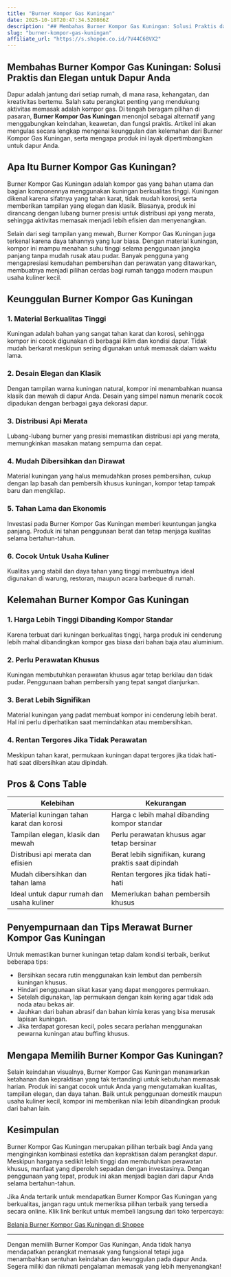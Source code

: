 ```yaml
---
title: "Burner Kompor Gas Kuningan"
date: 2025-10-18T20:47:34.520866Z
description: "## Membahas Burner Kompor Gas Kuningan: Solusi Praktis dan Elegan untuk Dapur Anda..."
slug: "burner-kompor-gas-kuningan"
affiliate_url: "https://s.shopee.co.id/7V44C68VX2"
---
```

## Membahas Burner Kompor Gas Kuningan: Solusi Praktis dan Elegan untuk Dapur Anda

Dapur adalah jantung dari setiap rumah, di mana rasa, kehangatan, dan kreativitas bertemu. Salah satu perangkat penting yang mendukung aktivitas memasak adalah kompor gas. Di tengah beragam pilihan di pasaran, **Burner Kompor Gas Kuningan** menonjol sebagai alternatif yang menggabungkan keindahan, keawetan, dan fungsi praktis. Artikel ini akan mengulas secara lengkap mengenai keunggulan dan kelemahan dari Burner Kompor Gas Kuningan, serta mengapa produk ini layak dipertimbangkan untuk dapur Anda.

## Apa Itu Burner Kompor Gas Kuningan?

Burner Kompor Gas Kuningan adalah kompor gas yang bahan utama dan bagian komponennya menggunakan kuningan berkualitas tinggi. Kuningan dikenal karena sifatnya yang tahan karat, tidak mudah korosi, serta memberikan tampilan yang elegan dan klasik. Biasanya, produk ini dirancang dengan lubang burner presisi untuk distribusi api yang merata, sehingga aktivitas memasak menjadi lebih efisien dan menyenangkan.

Selain dari segi tampilan yang mewah, Burner Kompor Gas Kuningan juga terkenal karena daya tahannya yang luar biasa. Dengan material kuningan, kompor ini mampu menahan suhu tinggi selama penggunaan jangka panjang tanpa mudah rusak atau pudar. Banyak pengguna yang mengapresiasi kemudahan pembersihan dan perawatan yang ditawarkan, membuatnya menjadi pilihan cerdas bagi rumah tangga modern maupun usaha kuliner kecil.

## Keunggulan Burner Kompor Gas Kuningan

### 1. Material Berkualitas Tinggi

Kuningan adalah bahan yang sangat tahan karat dan korosi, sehingga kompor ini cocok digunakan di berbagai iklim dan kondisi dapur. Tidak mudah berkarat meskipun sering digunakan untuk memasak dalam waktu lama.

### 2. Desain Elegan dan Klasik

Dengan tampilan warna kuningan natural, kompor ini menambahkan nuansa klasik dan mewah di dapur Anda. Desain yang simpel namun menarik cocok dipadukan dengan berbagai gaya dekorasi dapur.

### 3. Distribusi Api Merata

Lubang-lubang burner yang presisi memastikan distribusi api yang merata, memungkinkan masakan matang sempurna dan cepat.

### 4. Mudah Dibersihkan dan Dirawat

Material kuningan yang halus memudahkan proses pembersihan, cukup dengan lap basah dan pembersih khusus kuningan, kompor tetap tampak baru dan mengkilap.

### 5. Tahan Lama dan Ekonomis

Investasi pada Burner Kompor Gas Kuningan memberi keuntungan jangka panjang. Produk ini tahan penggunaan berat dan tetap menjaga kualitas selama bertahun-tahun.

### 6. Cocok Untuk Usaha Kuliner

Kualitas yang stabil dan daya tahan yang tinggi membuatnya ideal digunakan di warung, restoran, maupun acara barbeque di rumah.

## Kelemahan Burner Kompor Gas Kuningan

### 1. Harga Lebih Tinggi Dibanding Kompor Standar

Karena terbuat dari kuningan berkualitas tinggi, harga produk ini cenderung lebih mahal dibandingkan kompor gas biasa dari bahan baja atau aluminium.

### 2. Perlu Perawatan Khusus

Kuningan membutuhkan perawatan khusus agar tetap berkilau dan tidak pudar. Penggunaan bahan pembersih yang tepat sangat dianjurkan.

### 3. Berat Lebih Signifikan

Material kuningan yang padat membuat kompor ini cenderung lebih berat. Hal ini perlu diperhatikan saat memindahkan atau membersihkan.

### 4. Rentan Tergores Jika Tidak Perawatan

Meskipun tahan karat, permukaan kuningan dapat tergores jika tidak hati-hati saat dibersihkan atau dipindah.

## Pros & Cons Table

| Kelebihan                             | Kekurangan                                   |
|---------------------------------------|----------------------------------------------|
| Material kuningan tahan karat dan korosi | Harga c lebih mahal dibanding kompor standar |
| Tampilan elegan, klasik dan mewah    | Perlu perawatan khusus agar tetap bersinar |
| Distribusi api merata dan efisien    | Berat lebih signifikan, kurang praktis saat dipindah |
| Mudah dibersihkan dan tahan lama   | Rentan tergores jika tidak hati-hati       |
| Ideal untuk dapur rumah dan usaha kuliner | Memerlukan bahan pembersih khusus        |

## Penyempurnaan dan Tips Merawat Burner Kompor Gas Kuningan

Untuk memastikan burner kuningan tetap dalam kondisi terbaik, berikut beberapa tips:

- Bersihkan secara rutin menggunakan kain lembut dan pembersih kuningan khusus.
- Hindari penggunaan sikat kasar yang dapat menggores permukaan.
- Setelah digunakan, lap permukaan dengan kain kering agar tidak ada noda atau bekas air.
- Jauhkan dari bahan abrasif dan bahan kimia keras yang bisa merusak lapisan kuningan.
- Jika terdapat goresan kecil, poles secara perlahan menggunakan pewarna kuningan atau buffing khusus.

## Mengapa Memilih Burner Kompor Gas Kuningan?

Selain keindahan visualnya, Burner Kompor Gas Kuningan menawarkan ketahanan dan kepraktisan yang tak tertandingi untuk kebutuhan memasak harian. Produk ini sangat cocok untuk Anda yang mengutamakan kualitas, tampilan elegan, dan daya tahan. Baik untuk penggunaan domestik maupun usaha kuliner kecil, kompor ini memberikan nilai lebih dibandingkan produk dari bahan lain.

## Kesimpulan

Burner Kompor Gas Kuningan merupakan pilihan terbaik bagi Anda yang menginginkan kombinasi estetika dan kepraktisan dalam perangkat dapur. Meskipun harganya sedikit lebih tinggi dan membutuhkan perawatan khusus, manfaat yang diperoleh sepadan dengan investasinya. Dengan penggunaan yang tepat, produk ini akan menjadi bagian dari dapur Anda selama bertahun-tahun.

Jika Anda tertarik untuk mendapatkan Burner Kompor Gas Kuningan yang berkualitas, jangan ragu untuk memeriksa pilihan terbaik yang tersedia secara online. Klik link berikut untuk membeli langsung dari toko terpercaya:

[Belanja Burner Kompor Gas Kuningan di Shopee](https://s.shopee.co.id/7V44C68VX2)

---

Dengan memilih Burner Kompor Gas Kuningan, Anda tidak hanya mendapatkan perangkat memasak yang fungsional tetapi juga menambahkan sentuhan keindahan dan keunggulan pada dapur Anda. Segera miliki dan nikmati pengalaman memasak yang lebih menyenangkan!